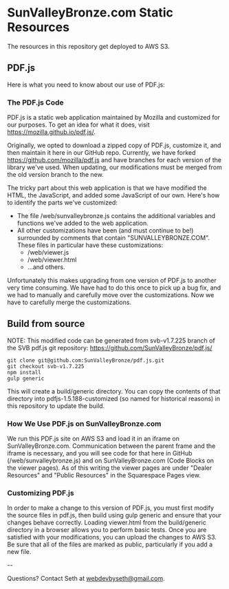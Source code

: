 # SunValleyBronze.com Static Resources

The resources in this repository get deployed to AWS S3. 

## PDF.js

Here is what you need to know about our use of PDF.js:

### The PDF.js Code

PDF.js is a static web application maintained by Mozilla and customized for our purposes. To get an idea for what it does, visit https://mozilla.github.io/pdf.js/.

Originally, we opted to download a zipped copy of PDF.js, customize it, and then maintain it here in our GitHub repo. Currently, we have forked https://github.com/mozilla/pdf.js and have branches for each version of the library we've used. When updating, our modifications must be merged from the old version branch to the new.

The tricky part about this web application is that we have modified the HTML, the JavaScript, and added some JavaScript of our own. Here's how to identify the parts we've customized:

* The file /web/sunvalleybronze.js contains the additional variables and functions we've added to the web application.
* All other customizations have been (and must continue to be!) surrounded by comments that contain "SUNVALLEYBRONZE.COM". These files in particular have these customizations:
  * /web/viewer.js
  * /web/viewer.html
  * ...and others.
  
Unfortunately this makes upgrading from one version of PDF.js to another very time consuming. We have had to do this once to pick up a bug fix, and we had to manually and carefully move over the customizations. Now we have to carefully merge the customizations.


## Build from source

NOTE: This modified code can be generated from svb-v1.7.225 branch of the SVB pdf.js git repository: https://github.com/SunValleyBronze/pdf.js/

    git clone git@github.com:SunValleyBronze/pdf.js.git
    git checkout svb-v1.7.225
    npm install
    gulp generic

This will create a build/generic directory. You can copy the contents of that directory into pdfjs-1.5.188-customized (so named for historical reasons) in this repository to update the build.

### How We Use PDF.js on SunValleyBronze.com

We run this PDF.js site on AWS S3 and load it in an iframe on SunValleyBronze.com. Communication between the parent frame and the iframe is necessary, and you will see code for that here in GitHub (/web/sunvalleybronze.js) and on SunValleyBronze.com (Code Blocks on the viewer pages). As of this writing the viewer pages are under "Dealer Resources" and "Public Resources" in the Squarespace Pages view.

### Customizing PDF.js

In order to make a change to this version of PDF.js, you must first modify the source files in pdf.js, then build using gulp generic and ensure that your changes behave correctly. Loading viewer.html from the build/generic directory in a browser allows you to perform basic tests. Once you are satisfied with your modifications, you can upload the changes to AWS S3. Be sure that all of the files are marked as public, particularly if you add a new file.

--

Questions? Contact Seth at webdevbyseth@gmail.com.
